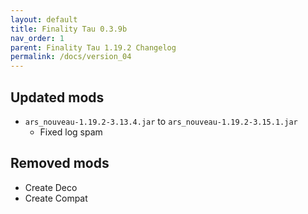```yaml
---
layout: default
title: Finality Tau 0.3.9b
nav_order: 1
parent: Finality Tau 1.19.2 Changelog
permalink: /docs/version_04
---
```


## Updated mods
- `ars_nouveau-1.19.2-3.13.4.jar` to  `ars_nouveau-1.19.2-3.15.1.jar`
  * Fixed log spam

## Removed mods
- Create Deco
- Create Compat